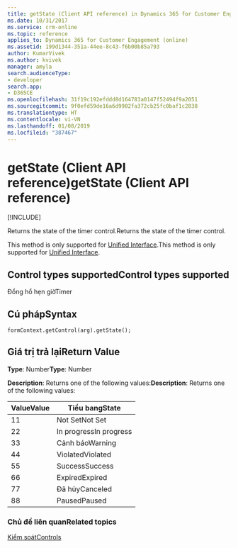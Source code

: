 ```yaml
---
title: getState (Client API reference) in Dynamics 365 for Customer Engagement| MicrosoftDocs
ms.date: 10/31/2017
ms.service: crm-online
ms.topic: reference
applies_to: Dynamics 365 for Customer Engagement (online)
ms.assetid: 199d1344-351a-44ee-8c43-f6b00b85a793
author: KumarVivek
ms.author: kvivek
manager: amyla
search.audienceType:
- developer
search.app:
- D365CE
ms.openlocfilehash: 31f19c192efddd8d164783a0147f52494f9a2051
ms.sourcegitcommit: 9f0efd59de16a6d9902fa372cb25fc0baf1c2838
ms.translationtype: HT
ms.contentlocale: vi-VN
ms.lasthandoff: 01/08/2019
ms.locfileid: "387467"
---
```

# <a name="getstate-client-api-reference"></a><span data-ttu-id="fdc97-102">getState (Client API reference)</span><span class="sxs-lookup"><span data-stu-id="fdc97-102">getState (Client API reference)</span></span>

[!INCLUDE[](../../../../includes/cc_applies_to_update_9_0_0.md)]

<span data-ttu-id="fdc97-103">Returns the state of the timer control.</span><span class="sxs-lookup"><span data-stu-id="fdc97-103">Returns the state of the timer control.</span></span>

<span data-ttu-id="fdc97-104">This method is only supported for [Unified Interface](/dynamics365/get-started/whats-new/customer-engagement/new-in-july-2017-update#unified-interface-framework-for-new-apps).</span><span class="sxs-lookup"><span data-stu-id="fdc97-104">This method is only supported for [Unified Interface](/dynamics365/get-started/whats-new/customer-engagement/new-in-july-2017-update#unified-interface-framework-for-new-apps).</span></span> 

## <a name="control-types-supported"></a><span data-ttu-id="fdc97-105">Control types supported</span><span class="sxs-lookup"><span data-stu-id="fdc97-105">Control types supported</span></span>

<span data-ttu-id="fdc97-106">Đồng hồ hẹn giờ</span><span class="sxs-lookup"><span data-stu-id="fdc97-106">Timer</span></span>

## <a name="syntax"></a><span data-ttu-id="fdc97-107">Cú pháp</span><span class="sxs-lookup"><span data-stu-id="fdc97-107">Syntax</span></span>

`formContext.getControl(arg).getState();`

## <a name="return-value"></a><span data-ttu-id="fdc97-108">Giá trị trả lại</span><span class="sxs-lookup"><span data-stu-id="fdc97-108">Return Value</span></span>

<span data-ttu-id="fdc97-109">**Type**: Number</span><span class="sxs-lookup"><span data-stu-id="fdc97-109">**Type**: Number</span></span>

<span data-ttu-id="fdc97-110">**Description**: Returns one of the following values:</span><span class="sxs-lookup"><span data-stu-id="fdc97-110">**Description**: Returns one of the following values:</span></span>

|<span data-ttu-id="fdc97-111">Value</span><span class="sxs-lookup"><span data-stu-id="fdc97-111">Value</span></span> | <span data-ttu-id="fdc97-112">Tiểu bang</span><span class="sxs-lookup"><span data-stu-id="fdc97-112">State</span></span> |
|--|--|
|<span data-ttu-id="fdc97-113">1</span><span class="sxs-lookup"><span data-stu-id="fdc97-113">1</span></span> | <span data-ttu-id="fdc97-114">Not Set</span><span class="sxs-lookup"><span data-stu-id="fdc97-114">Not Set</span></span>|
|<span data-ttu-id="fdc97-115">2</span><span class="sxs-lookup"><span data-stu-id="fdc97-115">2</span></span> | <span data-ttu-id="fdc97-116">In progress</span><span class="sxs-lookup"><span data-stu-id="fdc97-116">In progress</span></span>|
|<span data-ttu-id="fdc97-117">3</span><span class="sxs-lookup"><span data-stu-id="fdc97-117">3</span></span> | <span data-ttu-id="fdc97-118">Cảnh báo</span><span class="sxs-lookup"><span data-stu-id="fdc97-118">Warning</span></span>|
|<span data-ttu-id="fdc97-119">4</span><span class="sxs-lookup"><span data-stu-id="fdc97-119">4</span></span> | <span data-ttu-id="fdc97-120">Violated</span><span class="sxs-lookup"><span data-stu-id="fdc97-120">Violated</span></span>|
|<span data-ttu-id="fdc97-121">5</span><span class="sxs-lookup"><span data-stu-id="fdc97-121">5</span></span> | <span data-ttu-id="fdc97-122">Success</span><span class="sxs-lookup"><span data-stu-id="fdc97-122">Success</span></span>|
|<span data-ttu-id="fdc97-123">6</span><span class="sxs-lookup"><span data-stu-id="fdc97-123">6</span></span> | <span data-ttu-id="fdc97-124">Expired</span><span class="sxs-lookup"><span data-stu-id="fdc97-124">Expired</span></span>|
|<span data-ttu-id="fdc97-125">7</span><span class="sxs-lookup"><span data-stu-id="fdc97-125">7</span></span> | <span data-ttu-id="fdc97-126">Đã hủy</span><span class="sxs-lookup"><span data-stu-id="fdc97-126">Canceled</span></span>|
|<span data-ttu-id="fdc97-127">8</span><span class="sxs-lookup"><span data-stu-id="fdc97-127">8</span></span> | <span data-ttu-id="fdc97-128">Paused</span><span class="sxs-lookup"><span data-stu-id="fdc97-128">Paused</span></span>|

### <a name="related-topics"></a><span data-ttu-id="fdc97-129">Chủ đề liên quan</span><span class="sxs-lookup"><span data-stu-id="fdc97-129">Related topics</span></span>

[<span data-ttu-id="fdc97-130">Kiểm soát</span><span class="sxs-lookup"><span data-stu-id="fdc97-130">Controls</span></span>](../controls.md)
